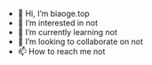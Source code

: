 - 👋 Hi, I’m biaoge.top
- 👀 I’m interested in not
- 🌱 I’m currently learning not
- 💞️ I’m looking to collaborate on not
- 📫 How to reach me not

<!---
Quitwebapp/Quitwebapp is a ✨ special ✨ repository because its `README.md` (this file) appears on your GitHub profile.
You can click the Preview link to take a look at your changes.
--->
